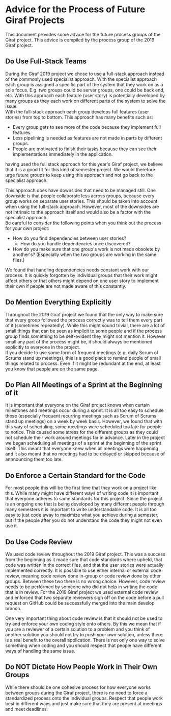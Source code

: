 # Advice for the Process of Future Giraf Projects
This document provides some advice for the future process groups of the Giraf project. This advice is compiled by the process group of the 2019 Giraf project.

## Do Use Full-Stack Teams
During the Giraf 2019 project we chose to use a full-stack approach instead of the commonly used specialist approach. With the specialist approach each group is assigned a specific part of the system that they work on as a sole focus. E.g. two groups could be server groups, one could be back end, etc. With this approach each feature (user story) is potentially developed by many groups as they each work on different parts of the system to solve the issue. <br>
With the full-stack approach each group develops full features (user stories) from top to bottom. This approach has many benefits such as:

* Every group gets to see more of the code because they implement full features.
* Less pipelining is needed as features are not made in parts by different groups.
* People are motivated to finish their tasks because they can see their implementations immediately in the application.

having used the full stack approach for this year's Giraf project, we believe that it is a good fit for this kind of semester project. We would therefore urge future groups to keep using this approach and not go back to the specialist approach.<p>
This approach does have downsides that need to be managed still. One downside is that people collaborate less across groups, because every group works on separate user stories. This should be taken into account when using the full-stack approach. However, most of the downsides are not intrinsic to the approach itself and would also be a factor with the specialist approach.<br>
Be careful to consider the following points when you think out the process for your own project:

* How do you find dependencies between user stories? 
    + How do you handle dependencies once discovered?
* How do you make sure that one group's work is not made obsolete by another's? (Especially when the two groups are working in the same files.)

We found that handling dependencies needs constant work with our process. It is quickly forgotten by individual groups that their work might affect others or that others might depend on one user story to implement their own if people are not made aware of this constantly.

## Do Mention Everything Explicitly
Throughout the 2019 Giraf project we found that the only way to make sure that every group followed the process correctly was to tell them every part of it (sometimes repeatedly). While this might sound trivial, there are a lot of small things that can be seen as implicit to some people and if the process group finds something to be self-evident they might not mention it. However small any part of the process might be, it should always be mentioned explicitly to everyone in the project.<br>
If you decide to use some form of frequent meetings (e.g. daily Scrum of Scrums stand up meetings), this is a good place to remind people of small things related to process. Even if it might be redundant at the end, at least you know that people are on the same page.

## Do Plan All Meetings of a Sprint at the Beginning of it
It is important that everyone on the Giraf project knows when certain milestones and meetings occur during a sprint. It is all too easy to schedule these (especially frequent recurring meetings such as Scrum of Scrums stand up meetings) on a week by week basis. However, we found that with this way of scheduling, some meetings were scheduled too late for people to notice. This caused some stress for the different groups as they could not schedule their work around meetings far in advance. Later in the project we began scheduling all meetings of a sprint at the beginning of the sprint itself. This meant that everyone knew when all meetings were happening and it also meant that no meetings had to be delayed or skipped because of annnouncing them too late.

## Do Enforce a Certain Standard for the Code
For most people this will be the first time that they work on a project like this. While many might have different ways of writing code it is important that everyone adheres to same standards for this project. Since the project is an ongoing one that is being developed by many different people through many semesters it is important to write understandable code. It is all too easy to just code away to maximize what you achieve during a semester, but if the people after you do not understand the code they might not even use it.

## Do Use Code Review
We used code review throughout the 2019 Giraf project. This was a success from the beginning as it made sure that code standards where upheld, that code was written in the correct files, and that the user stories were actually implemented correctly. It is possible to use either internal or external code review, meaning code review done in-group or code review done by other groups. Between these two there is no wrong choice. However, code review needs to be performed by someone who did not help in writing the code that is in review. For the 2019 Giraf project we used external code review and enforced that two separate reviewers sign off on the code before a pull request on GitHub could be successfully merged into the main develop branch.<p>

One very important thing about code review is that it should not be used to try and enforce your own coding style onto others. By this we mean that if you are a reviewer of a certain solution to a problem and you think of another solution you should not try to push your own solution, unless there is a real benefit to the overall application. There is not only one way to solve something when coding and you should respect that people have different ways of handling the same issue.

## Do NOT Dictate How People Work in Their Own Groups
While there should be one cohesive process for how everyone works between groups during the Giraf project, there is no need to force a standardized process onto the individual groups. Respect that people work best in different ways and just make sure that they are present at meetings and meet deadlines.
